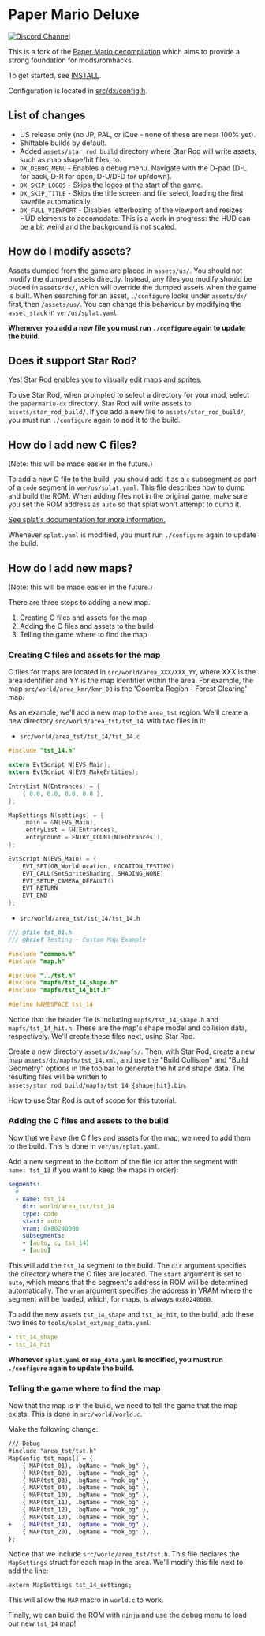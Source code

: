 # Paper Mario Deluxe

[![Discord Channel][discord-badge]][discord]

This is a fork of the [Paper Mario decompilation](papermario-repo) which aims to provide a strong foundation for mods/romhacks.

To get started, see [INSTALL](INSTALL.md).

Configuration is located in [src/dx/config.h](src/dx/config.h).

[discord]: https://discord.gg/urUm3VG
[discord-badge]: https://img.shields.io/discord/279322074412089344?color=%237289DA&logo=discord&logoColor=ffffff
[papermario-repo]: https://github.com/pmret/papermario

## List of changes

- US release only (no JP, PAL, or iQue - none of these are near 100% yet).
- Shiftable builds by default.
- Added `assets/star_rod_build` directory where Star Rod will write assets, such as map shape/hit files, to.
- `DX_DEBUG_MENU` - Enables a debug menu. Navigate with the D-pad (D-L for back, D-R for open, D-U/D-D for up/down).
- `DX_SKIP_LOGOS` - Skips the logos at the start of the game.
- `DX_SKIP_TITLE` - Skips the title screen and file select, loading the first savefile automatically.
- `DX_FULL_VIEWPORT` - Disables letterboxing of the viewport and resizes HUD elements to accomodate. This is a work in progress: the HUD can be a bit weird and the background is not scaled.

## How do I modify assets?

Assets dumped from the game are placed in `assets/us/`. You should not modify the dumped assets directly. Instead, any files you modify should be placed in `assets/dx/`, which will override the dumped assets when the game is built. When searching for an asset, `./configure` looks under `assets/dx/` first, then `/assets/us/`. You can change this behaviour by modifying the `asset_stack` in `ver/us/splat.yaml`.

**Whenever you add a new file you must run `./configure` again to update the build.**

## Does it support Star Rod?

Yes! Star Rod enables you to visually edit maps and sprites.

To use Star Rod, when prompted to select a directory for your mod, select the `papermario-dx` directory.
Star Rod will write assets to `assets/star_rod_build/`. If you add a new file to `assets/star_rod_build/`, you must run `./configure` again to add it to the build.

## How do I add new C files?

(Note: this will be made easier in the future.)

To add a new C file to the build, you should add it as a `c` subsegment as part of a `code` segment in `ver/us/splat.yaml`. This file describes how to dump and build the ROM. When adding files not in the original game, make sure you set the ROM address as `auto` so that splat won't attempt to dump it.

[See splat's documentation for more information.](https://github.com/ethteck/splat/wiki/Segments)

Whenever `splat.yaml` is modified, you must run `./configure` again to update the build.

## How do I add new maps?

(Note: this will be made easier in the future.)

There are three steps to adding a new map.

1. Creating C files and assets for the map
2. Adding the C files and assets to the build
3. Telling the game where to find the map

### Creating C files and assets for the map

C files for maps are located in `src/world/area_XXX/XXX_YY`, where XXX is the area identifier and YY is the map identifier within the area. For example, the map `src/world/area_kmr/kmr_00` is the 'Goomba Region - Forest Clearing' map.

As an example, we'll add a new map to the `area_tst` region. We'll create a new directory `src/world/area_tst/tst_14`, with two files in it:

- `src/world/area_tst/tst_14/tst_14.c`
```c
#include "tst_14.h"

extern EvtScript N(EVS_Main);
extern EvtScript N(EVS_MakeEntities);

EntryList N(Entrances) = {
    { 0.0, 0.0, 0.0, 0.0 },
};

MapSettings N(settings) = {
    .main = &N(EVS_Main),
    .entryList = &N(Entrances),
    .entryCount = ENTRY_COUNT(N(Entrances)),
};

EvtScript N(EVS_Main) = {
    EVT_SET(GB_WorldLocation, LOCATION_TESTING)
    EVT_CALL(SetSpriteShading, SHADING_NONE)
    EVT_SETUP_CAMERA_DEFAULT()
    EVT_RETURN
    EVT_END
};
```
- `src/world/area_tst/tst_14/tst_14.h`
```c
/// @file tst_01.h
/// @brief Testing - Custom Map Example

#include "common.h"
#include "map.h"

#include "../tst.h"
#include "mapfs/tst_14_shape.h"
#include "mapfs/tst_14_hit.h"

#define NAMESPACE tst_14
```

Notice that the header file is including `mapfs/tst_14_shape.h` and `mapfs/tst_14_hit.h`. These are the map's shape model and collision data, respectively. We'll create these files next, using Star Rod.

Create a new directory `assets/dx/mapfs/`. Then, with Star Rod, create a new map `assets/dx/mapfs/tst_14.xml`, and use the "Build Collision" and "Build Geometry" options in the toolbar to generate the hit and shape data. The resulting files will be written to `assets/star_rod_build/mapfs/tst_14_{shape|hit}.bin`.

How to use Star Rod is out of scope for this tutorial.

### Adding the C files and assets to the build

Now that we have the C files and assets for the map, we need to add them to the build. This is done in `ver/us/splat.yaml`.

Add a new segment to the bottom of the file (or after the segment with `name: tst_13` if you want to keep the maps in order):

```yaml
segments:
  # ...
  - name: tst_14
    dir: world/area_tst/tst_14
    type: code
    start: auto
    vram: 0x80240000
    subsegments:
    - [auto, c, tst_14]
    - [auto]
```

This will add the `tst_14` segment to the build. The `dir` argument specifies the directory where the C files are located. The `start` argument is set to `auto`, which means that the segment's address in ROM will be determined automatically. The `vram` argument specifies the address in VRAM where the segment will be loaded, which, for maps, is always `0x80240000`.

To add the new assets `tst_14_shape` and `tst_14_hit`, to the build, add these two lines to `tools/splat_ext/map_data.yaml`:
```yaml
- tst_14_shape
- tst_14_hit
```

**Whenever `splat.yaml` or `map_data.yaml` is modified, you must run `./configure` again to update the build.**

### Telling the game where to find the map

Now that the map is in the build, we need to tell the game that the map exists. This is done in `src/world/world.c`.

Make the following change:
```diff
/// Debug
#include "area_tst/tst.h"
MapConfig tst_maps[] = {
    { MAP(tst_01), .bgName = "nok_bg" },
    { MAP(tst_02), .bgName = "nok_bg" },
    { MAP(tst_03), .bgName = "nok_bg" },
    { MAP(tst_04), .bgName = "nok_bg" },
    { MAP(tst_10), .bgName = "nok_bg" },
    { MAP(tst_11), .bgName = "nok_bg" },
    { MAP(tst_12), .bgName = "nok_bg" },
    { MAP(tst_13), .bgName = "nok_bg" },
+   { MAP(tst_14), .bgName = "nok_bg" },
    { MAP(tst_20), .bgName = "nok_bg" },
};
```

Notice that we include `src/world/area_tst/tst.h`. This file declares the `MapSettings` struct for each map in the area. We'll modify this file next to add the line:

```
extern MapSettings tst_14_settings;
```

This will allow the `MAP` macro in `world.c` to work.

Finally, we can build the ROM with `ninja` and use the debug menu to load our new `tst_14` map!
